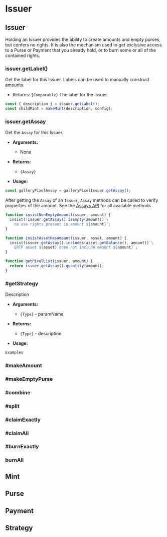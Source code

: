 # Issuer

## Issuer

Holding an Issuer provides the ability to create amounts and empty purses, but confers no rights. It is also the mechanism used to get exclusive access to a Purse or Payment that you already hold, or to burn some or all of the contained rights.

### issuer.getLabel()
Get the label for this Issuer. Labels can be used to manually construct amounts.

- Returns: `{Comparable}` The label for the issuer.

```js
const { description } = issuer.getLabel();
const childMint = makeMint(description, config);
```
### issuer.getAssay
Get the `Assay` for this Issuer.

- **Arguments:**
  - None

- **Returns:**
  - `{Assay}`

- **Usage:**

```js
const galleryPixelAssay = galleryPixelIssuer.getAssay();
```

After getting the `Assay` of an `Issuer`, `Assay` methods can be called to verify properties of the amount. See the [Assays API](/api/assays) for all available methods.

```js
function insistNonEmptyAmount(issuer, amount) {
  insist(!issuer.getAssay().isEmpty(amount))`\
    no use rights present in amount ${amount}`;
}

function insistAssetHasAmount(issuer, asset, amount) {
  insist(issuer.getAssay().includes(asset.getBalance(), amount))`\
    ERTP asset ${asset} does not include amount ${amount}`;
}

function getPixelList(issuer, amount) {
  return issuer.getAssay().quantity(amount);
}
```

### #getStrategy
Description

- **Arguments:**
  - `{Type}` - paramName

- **Returns:**
  - `{Type}` - description

- **Usage:**

```js
Examples
```
### #makeAmount

### #makeEmptyPurse

### #combine

### #split

### #claimExactly

### #claimAll

### #burnExactly

### burnAll

## Mint

## Purse

## Payment

## Strategy
